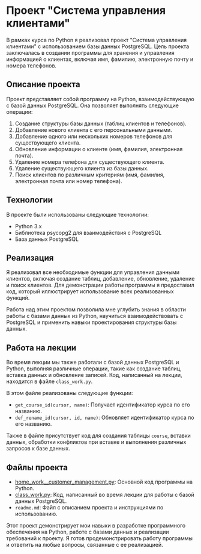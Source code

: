 # Проект "Система управления клиентами"

В рамках курса по Python я реализовал проект "Система управления клиентами" с использованием базы данных PostgreSQL. Цель проекта заключалась в создании программы для хранения и управления информацией о клиентах, включая имя, фамилию, электронную почту и номера телефонов.

## Описание проекта

Проект представляет собой программу на Python, взаимодействующую с базой данных PostgreSQL. Она позволяет выполнять следующие операции:

1. Создание структуры базы данных (таблиц клиентов и телефонов).
2. Добавление нового клиента с его персональными данными.
3. Добавление одного или нескольких номеров телефонов для существующего клиента.
4. Обновление информации о клиенте (имя, фамилия, электронная почта).
5. Удаление номера телефона для существующего клиента.
6. Удаление существующего клиента из базы данных.
7. Поиск клиентов по различным критериям (имя, фамилия, электронная почта или номер телефона).

## Технологии

В проекте были использованы следующие технологии:

- Python 3.x
- Библиотека psycopg2 для взаимодействия с PostgreSQL
- База данных PostgreSQL

## Реализация

Я реализовал все необходимые функции для управления данными клиентов, включая создание таблиц, добавление, обновление, удаление и поиск клиентов. Для демонстрации работы программы я предоставил код, который иллюстрирует использование всех реализованных функций.

Работа над этим проектом позволила мне углубить знания в области работы с базами данных из Python, научиться взаимодействовать с PostgreSQL и применить навыки проектирования структуры базы данных.

## Работа на лекции

Во время лекции мы также работали с базой данных PostgreSQL и Python, выполняя различные операции, такие как создание таблиц, вставка данных и обновление записей. Код, написанный на лекции, находится в файле `class_work.py`.

В этом файле реализованы следующие функции:

- `get_course_id(cursor, name)`: Получает идентификатор курса по его названию.
- `def_rename_id(cursor, id, name)`: Обновляет идентификатор курса по его названию.

Также в файле присутствует код для создания таблицы `course`, вставки данных, обработки конфликтов при вставке и выполнения различных запросов к базе данных.

## Файлы проекта

- [home_work__customer_management.py](home_work__customer_management.py): Основной код программы на Python.
- [class_work.py](class_work.py): Код, написанный во время лекции для работы с базой данных PostgreSQL.
- `readme.md`: Файл с описанием проекта и инструкциями по использованию.

Этот проект демонстрирует мои навыки в разработке программного обеспечения на Python, работе с базами данных и реализации требований к проекту. Я готов продемонстрировать работу программы и ответить на любые вопросы, связанные с ее реализацией.